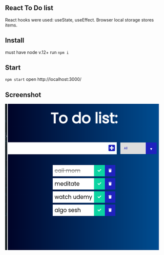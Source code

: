 ## React To Do list
React hooks were used: useState, useEffect. Browser local storage stores items.

## Install
must have node v.12+
run `npm i`

## Start
`npm start`
open http://localhost:3000/

## Screenshot
![](to_do.png)